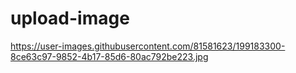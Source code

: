 # upload-image 
https://user-images.githubusercontent.com/81581623/199183300-8ce63c97-9852-4b17-85d6-80ac792be223.jpg
